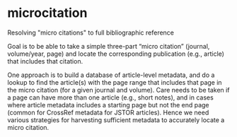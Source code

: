 # microcitation

Resolving "micro citations" to full bibliographic reference


Goal is to be able to take a simple three-part “micro citation” (journal, volume/year, page) and locate the corresponding publication (e.g., article) that includes that citation.

One approach is to build a database of article-level metadata, and do a lookup to find the article(s) with the page range that includes that page in the micro citation (for a given journal and volume). Care needs to be taken if a page can have more than one article (e.g., short notes), and in cases where article metadata includes a starting page but not the end page (common for CrossRef metadata for JSTOR articles). Hence we need various  strategies for harvesting sufficient metadata to accurately locate a micro citation.
